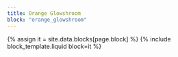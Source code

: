 ```yaml
---
title: Orange Glowshroom
block: "orange_glowshroom"
---
```


{% assign it = site.data.blocks[page.block] %}
{% include block_template.liquid block=it %}

